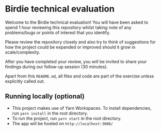 # Birdie technical evaluation

Welcome to the Birdie technical evaluation! You will have been asked to spend 1 hour
reviewing this repository whilst taking note of any problems/bugs or points of interest that 
you identify.

Please review the repository closely and also try to think of suggestions for how the project
could be expanded or improved should it grow in scale/complexity.

After you have completed your review, you will be invited to share your findings during our follow-up
session (30 minutes).

Apart from this `README.md`, all files and code are part of the exercise unless explicitly called out.

## Running locally (optional)
- This project makes use of Yarn Workspaces. To install dependencies, run `yarn install` in the root directory.
- To run the project, run `yarn start` in the root directory.
- The app will be hosted on `http://localhost:3000/`